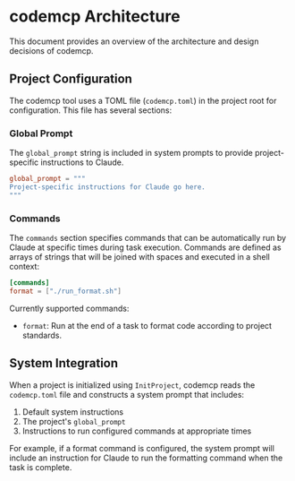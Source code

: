 # codemcp Architecture

This document provides an overview of the architecture and design decisions of codemcp.

## Project Configuration

The codemcp tool uses a TOML file (`codemcp.toml`) in the project root for configuration. This file has several sections:

### Global Prompt

The `global_prompt` string is included in system prompts to provide project-specific instructions to Claude.

```toml
global_prompt = """
Project-specific instructions for Claude go here.
"""
```

### Commands

The `commands` section specifies commands that can be automatically run by Claude at specific times during task execution. Commands are defined as arrays of strings that will be joined with spaces and executed in a shell context:

```toml
[commands]
format = ["./run_format.sh"]
```

Currently supported commands:
- `format`: Run at the end of a task to format code according to project standards.

## System Integration

When a project is initialized using `InitProject`, codemcp reads the `codemcp.toml` file and constructs a system prompt that includes:

1. Default system instructions
2. The project's `global_prompt`
3. Instructions to run configured commands at appropriate times

For example, if a format command is configured, the system prompt will include an instruction for Claude to run the formatting command when the task is complete.
